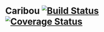 # Caribou [![Build Status](https://travis-ci.org/caribou-cv/metapackage.svg?branch=master)](https://travis-ci.org/caribou-cv/metapackage) [![Coverage Status](https://coveralls.io/repos/github/caribou-cv/metapackage/badge.svg?branch=master)](https://coveralls.io/github/caribou-cv/metapackage?branch=master)